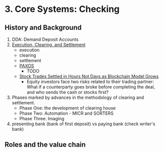 # 3. Core Systems: Checking

## History and Background

1. DDA: Demand Deposit Accounts
2. [Execution, Clearing, and Settlement](https://thismatter.com/money/stocks/settlement-and-clearing.htm#:~:text=Settlement%20is%20the%20actual%20exchange,transfer%20of%20money%20and%20securities.&text=Central%20clearing%20uses%20a%20third,a%20clearinghouse%20%E2%80%94%20to%20clear%20trades.)
   - execution
   - clearing
   - settlement
   - [PAXOS](https://www.paxos.com/)
     - TODO
   - [Stock Trades Settled in Hours Not Days as Blockchain Model Grows](https://www.bloomberg.com/news/articles/2021-04-06/stock-trades-settled-in-hours-not-days-as-blockchain-model-grows?srnd=premium)
     - Equity investors face two risks related to their trading partner: What if a counterparty goes broke before completing the deal, and who sends the cash or stocks first? 
2. Phases marked by advances in the methodology of clearing and settlement.
   - Phase One: the development of clearing house
   - Phase Two: Automation - MICR and SORTERS
   - Phase Three: Imaging 
3. presenting bank (bank of first deposit) vs paying bank (check writer's bank)

## Roles and the value chain